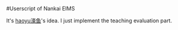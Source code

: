 #Userscript of Nankai EIMS
   
It's [haoyu濠鱼](http://bbs.nankai.edu.cn/user/index/2785)'s idea. I just implement the teaching evaluation part.
